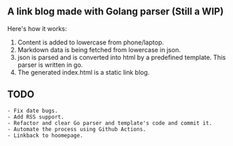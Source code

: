 ## A link blog made with Golang parser (Still a WIP)       
       
Here's how it works:

1. Content is added to lowercase from phone/laptop.
2. Markdown data is being fetched from lowercase in json.
3. json is parsed and is converted into html by a predefined template. This parser is written in go.
4. The generated index.html is a static link blog.


## TODO
    - Fix date bugs.
    - Add RSS support.
    - Refactor and clear Go parser and template's code and commit it.
    - Automate the process using Github Actions.
    - Linkback to hoomepage.
